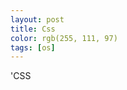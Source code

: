 ```yaml
---
layout: post
title: Css
color: rgb(255, 111, 97)
tags: [os]
---
```


<head>'CSS
    <meta charset="utf-8">
</head>
<body>

</body>